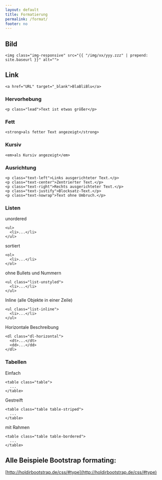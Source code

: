 ```yaml
---
layout: default
title: Formatierung
permalink: /format/
footer: no
---
```


## Bild
```
<img class="img-responsive" src="{{ "/img/xx/yyy.zzz" | prepend: site.baseurl }}" alt="">
```

## Link
```
<a href="URL" target="_blank">BlaBliBlu</a>
```

### Hervorhebung
```
<p class="lead">Text ist etwas größer</p>
```

### Fett
```
<strong>als fetter Text angezeigt</strong>
```

### Kursiv
```
<em>als Kursiv angezeigt</em>
```

### Ausrichtung
```
<p class="text-left">Links ausgerichteter Text.</p>
<p class="text-center">Zentrierter Text.</p>
<p class="text-right">Rechts ausgerichteter Text.</p>
<p class="text-justify">Blocksatz-Text.</p>
<p class="text-nowrap">Text ohne Umbruch.</p>
```

### Listen
unordered
```
<ul>
  <li>...</li>
</ul>
```
sortiert
```
<ol>
  <li>...</li>
</ol>
```
ohne Bullets und Nummern
```
<ul class="list-unstyled">
  <li>...</li>
</ul>
```
Inline (alle Objekte in einer Zeile)
```
<ul class="list-inline">
  <li>...</li>
</ul>
```
Horizontale Beschreibung
```
<dl class="dl-horizontal">
  <dt>...</dt>
  <dd>...</dd>
</dl>
```

### Tabellen
Einfach
```
<table class="table">
  ...
</table>
```
Gestreift
```
<table class="table table-striped">
  ...
</table>
```
mit Rahmen
```
<table class="table table-bordered">
  ...
</table>
```


## Alle Beispiele Bootstrap formating:

[http://holdirbootstrap.de/css/#type](http://holdirbootstrap.de/css/#type)